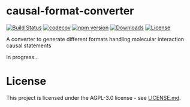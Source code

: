 # causal-format-converter
[![Build Status](https://travis-ci.com/vtoure/causal-format-converter.svg?branch=master)](https://travis-ci.com/vtoure/causal-format-converter)
[![codecov](https://codecov.io/gh/vtoure/causal-format-converter/branch/master/graph/badge.svg)](https://codecov.io/gh/vtoure/causal-format-converter)
[![npm version](https://img.shields.io/npm/v/causal-format-converter)](https://www.npmjs.com/package/causal-format-converter)
[![Downloads](https://img.shields.io/npm/dm/causal-format-converter)](https://www.npmjs.com/package/causal-format-converter)
[![License](https://img.shields.io/npm/l/causal-format-converter)](#License)

A converter to generate different formats handling molecular interaction causal statements

In progress...

# License
This project is licensed under the AGPL-3.0 license - see [LICENSE.md](LICENSE.md).
